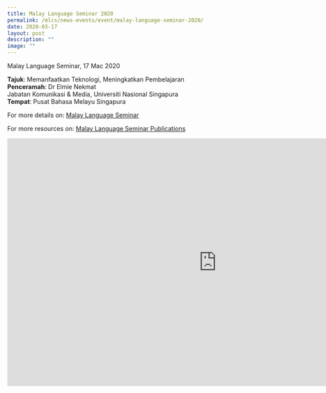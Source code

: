 ```yaml
---
title: Malay Language Seminar 2020
permalink: /mlcs/news-events/event/malay-language-seminar-2020/
date: 2020-03-17
layout: post
description: ""
image: ""
---
```

Malay Language Seminar, 17 Mac 2020  
  
**Tajuk**: Memanfaatkan Teknologi, Meningkatkan Pembelajaran  
**Penceramah**: Dr Elmie Nekmat  
Jabatan Komunikasi &amp; Media, Universiti Nasional Singapura  
**Tempat**: Pusat Bahasa Melayu Singapura  
  
For more details on:&nbsp;[Malay Language Seminar](/mlcs/professional-development-programmes/signature-programme-program-teras/malay-language-seminar)  
  
For more resources on:&nbsp;[Malay Language Seminar Publications](/mlcs/resources/malay-language-seminar-seminar-bahasa-melayu-publications)

<iframe allowfullscreen="true" height="569" width="960" frameborder="0" src="https://docs.google.com/presentation/d/e/2PACX-1vRLSP-Be_-0_4ThjarRL05-gAmS6x4zhtEe6EtMYSfyf5Y81659Z2RIPjoaoPxNSFv1TWHyFKP-cl2B/embed?start=true&amp;loop=true&amp;delayms=10000"></iframe>